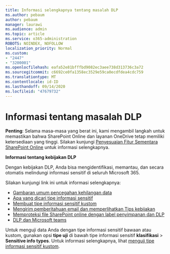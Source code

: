 ```yaml
---
title: Informasi selengkapnya tentang masalah DLP
ms.author: pebaum
author: pebaum
manager: laurawi
ms.audience: admin
ms.topic: article
ms.service: o365-administration
ROBOTS: NOINDEX, NOFOLLOW
localization_priority: Normal
ms.custom:
- "2447"
- "3200001"
ms.openlocfilehash: eafa52e81bfffbd9082ec3aee738d313736c3a72
ms.sourcegitcommit: c6692ce0fa1358ec3529e59ca0ecdfdea4cdc759
ms.translationtype: MT
ms.contentlocale: id-ID
ms.lasthandoff: 09/14/2020
ms.locfileid: "47679732"
---
```

# <a name="information-about-dlp-issues"></a>Informasi tentang masalah DLP

**Penting**: Selama masa-masa yang berat ini, kami mengambil langkah untuk memastikan bahwa SharePoint Online dan layanan OneDrive tetap memiliki ketersediaan yang tinggi. Silakan kunjungi [Penyesuaian Fitur Sementara SharePoint Online](https://aka.ms/ODSPAdjustments) untuk informasi selengkapnya.

**Informasi tentang kebijakan DLP**

Dengan kebijakan DLP, Anda bisa mengidentifikasi, memantau, dan secara otomatis melindungi informasi sensitif di seluruh Microsoft 365.

Silakan kunjungi link ini untuk informasi selengkapnya:

- [Gambaran umum pencegahan kehilangan data](https://docs.microsoft.com/microsoft-365/compliance/data-loss-prevention-policies)
- [Apa yang dicari tipe informasi sensitif](https://docs.microsoft.com/microsoft-365/compliance/sensitive-information-type-entity-definitions)
- [Membuat tipe informasi sensitif kustom](https://docs.microsoft.com/microsoft-365/compliance/create-a-custom-sensitive-information-type)
- [Mengirim pemberitahuan email dan memperlihatkan Tips kebijakan](https://docs.microsoft.com/microsoft-365/compliance/use-notifications-and-policy-tips)
- [Memproteksi file SharePoint online dengan label penyimpanan dan DLP](https://docs.microsoft.com/microsoft-365/compliance/protect-sharepoint-online-files-with-office-365-labels-and-dlp)
- [DLP dan Microsoft teams](https://docs.microsoft.com/microsoft-365/compliance/dlp-microsoft-teams)

Untuk menguji data Anda dengan tipe informasi sensitif bawaan atau kustom, gunakan opsi **tipe uji** di bawah tipe informasi sensitif **klasifikasi**  >  **Sensitive info types**. Untuk informasi selengkapnya, lihat [menguji tipe informasi sensitif kustom](https://docs.microsoft.com/microsoft-365/compliance/create-a-custom-sensitive-information-type#create-custom-sensitive-information-types-in-the-security--compliance-center).